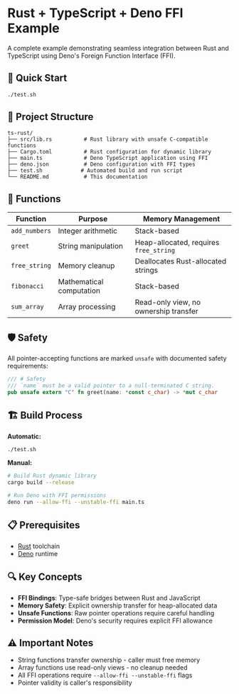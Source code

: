 # Rust + TypeScript + Deno FFI Example

A complete example demonstrating seamless integration between Rust and TypeScript using Deno's Foreign Function Interface (FFI).

## 🚀 Quick Start

```bash
./test.sh
```

## 📁 Project Structure

```
ts-rust/
├── src/lib.rs          # Rust library with unsafe C-compatible functions
├── Cargo.toml          # Rust configuration for dynamic library
├── main.ts             # Deno TypeScript application using FFI
├── deno.json           # Deno configuration with FFI types
├── test.sh            # Automated build and run script
└── README.md           # This documentation
```

## 🔧 Functions

| Function | Purpose | Memory Management |
|----------|---------|-------------------|
| `add_numbers` | Integer arithmetic | Stack-based |
| `greet` | String manipulation | Heap-allocated, requires `free_string` |
| `free_string` | Memory cleanup | Deallocates Rust-allocated strings |
| `fibonacci` | Mathematical computation | Stack-based |
| `sum_array` | Array processing | Read-only view, no ownership transfer |

## 🛡️ Safety

All pointer-accepting functions are marked `unsafe` with documented safety requirements:

```rust
/// # Safety
/// `name` must be a valid pointer to a null-terminated C string.
pub unsafe extern "C" fn greet(name: *const c_char) -> *mut c_char
```

## 🏗️ Build Process

**Automatic:**

```bash
./test.sh
```

**Manual:**

```bash
# Build Rust dynamic library
cargo build --release

# Run Deno with FFI permissions
deno run --allow-ffi --unstable-ffi main.ts
```

## 📋 Prerequisites

- [Rust](https://rustup.rs/) toolchain
- [Deno](https://deno.land/) runtime

## 🔍 Key Concepts

- **FFI Bindings**: Type-safe bridges between Rust and JavaScript
- **Memory Safety**: Explicit ownership transfer for heap-allocated data  
- **Unsafe Functions**: Raw pointer operations require careful handling
- **Permission Model**: Deno's security requires explicit FFI allowance

## ⚠️ Important Notes

- String functions transfer ownership - caller must free memory
- Array functions use read-only views - no cleanup needed
- All FFI operations require `--allow-ffi --unstable-ffi` flags
- Pointer validity is caller's responsibility
